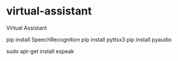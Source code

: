 # virtual-assistant
Virtual Assistant


pip install SpeechRecognition
pip install pyttsx3
pip install pyaudio

sudo apt-get install espeak
